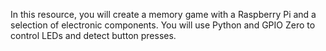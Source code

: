 In this resource, you will create a memory game with a Raspberry Pi and a selection of electronic components. You will use Python and GPIO Zero to control LEDs and detect button presses.
